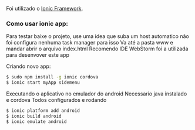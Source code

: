 Foi utilizado o [Ionic Framework](http://ionicframework.com/).

### Como usar ionic app:

Para testar baixe o projeto, use uma idea que suba um host automatico não foi configura nenhuma task manager para isso
Va até a pasta www e mandar abrir o arquivo index.html
Recomendo IDE WebStorm foi a utilizada para desenvover este app

Criando novo app:

```bash
$ sudo npm install -g ionic cordova
$ ionic start myApp sidemenu
```

Executando o aplicativo no emulador do android
Necessario java instalado e cordova
Todos configurados e rodando

```bash
$ ionic platform add android
$ ionic build android
$ ionic emulate android
```

